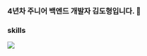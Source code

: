 ### 4년차 주니어 백엔드 개발자 김도형입니다. 👋

### skills 
<img src="https://img.shields.io/badge/python-3776AB?style=flat-square&logo=python&logoColor=white"/>

